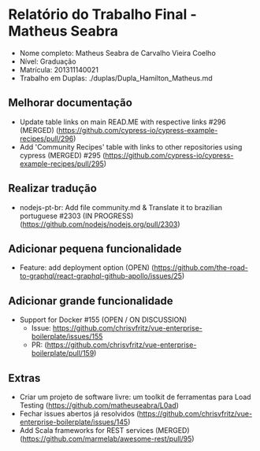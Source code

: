 # Relatório do Trabalho Final - Matheus Seabra

- Nome completo: Matheus Seabra de Carvalho Vieira Coelho
- Nível: Graduação
- Matrícula: 201311140021
- Trabalho em Duplas: ./duplas/Dupla_Hamilton_Matheus.md

## Melhorar documentação
- Update table links on main READ.ME with respective links #296 (MERGED) (https://github.com/cypress-io/cypress-example-recipes/pull/296)
- Add 'Community Recipes' table with links to other repositories using cypress (MERGED) #295 (https://github.com/cypress-io/cypress-example-recipes/pull/295)

## Realizar tradução
- nodejs-pt-br: Add file community.md & Translate it to brazilian portuguese #2303 (IN PROGRESS) (https://github.com/nodejs/nodejs.org/pull/2303)

## Adicionar pequena funcionalidade
- Feature: add deployment option (OPEN) (https://github.com/the-road-to-graphql/react-graphql-github-apollo/issues/25)

## Adicionar grande funcionalidade
- Support for Docker #155 (OPEN / ON DISCUSSION) 
  - Issue: https://github.com/chrisvfritz/vue-enterprise-boilerplate/issues/155
  - PR: (https://github.com/chrisvfritz/vue-enterprise-boilerplate/pull/159)

## Extras
- Criar um projeto de software livre: um toolkit de ferramentas para Load Testing (https://github.com/matheuseabra/L0ad)
- Fechar issues abertos já resolvidos (https://github.com/chrisvfritz/vue-enterprise-boilerplate/issues/145)
- Add Scala frameworks for REST services (MERGED) (https://github.com/marmelab/awesome-rest/pull/95)
